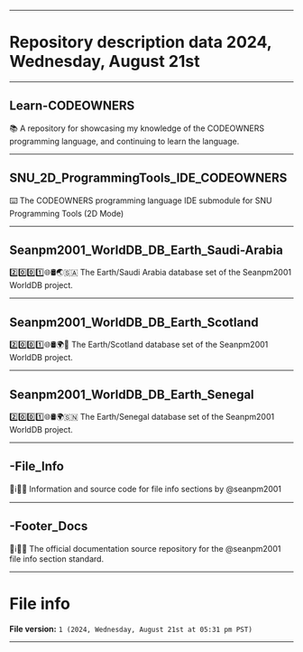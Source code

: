 
***

# Repository description data 2024, Wednesday, August 21st

---

## Learn-CODEOWNERS

📚️ A repository for showcasing my knowledge of the CODEOWNERS programming language, and continuing to learn the language. 

---

## SNU_2D_ProgrammingTools_IDE_CODEOWNERS

⌨️ The CODEOWNERS programming language IDE submodule for SNU Programming Tools (2D Mode)

---

## Seanpm2001_WorldDB_DB_Earth_Saudi-Arabia

2️⃣️0️⃣️0️⃣️1️⃣️🌐️🛢️🌏️🇸🇦️ The Earth/Saudi Arabia database set of the Seanpm2001 WorldDB project.

---

## Seanpm2001_WorldDB_DB_Earth_Scotland

2️⃣️0️⃣️0️⃣️1️⃣️🌐️🛢️🌍️🏴󠁧󠁢󠁳󠁣󠁴󠁿️ The Earth/Scotland database set of the Seanpm2001 WorldDB project.

---

## Seanpm2001_WorldDB_DB_Earth_Senegal

2️⃣️0️⃣️0️⃣️1️⃣️🌐️🛢️🌍️🇸🇳️ The Earth/Senegal database set of the Seanpm2001 WorldDB project.

---

## -File_Info

📃️ℹ️🔖️💾️ Information and source code for file info sections by @seanpm2001

---

## -Footer_Docs

📃️ℹ️🔖️📖️ The official documentation source repository for the @seanpm2001 file info section standard.

***

# File info

**File version:** `1 (2024, Wednesday, August 21st at 05:31 pm PST)`

***

